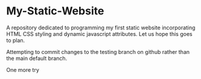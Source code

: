 # My-Static-Website
A repository dedicated to programming my first static website incorporating HTML CSS styling and dynamic javascript attributes.
Let us hope this goes to plan.

Attempting to commit changes to the testing branch on github rather than the main default branch.

One more try